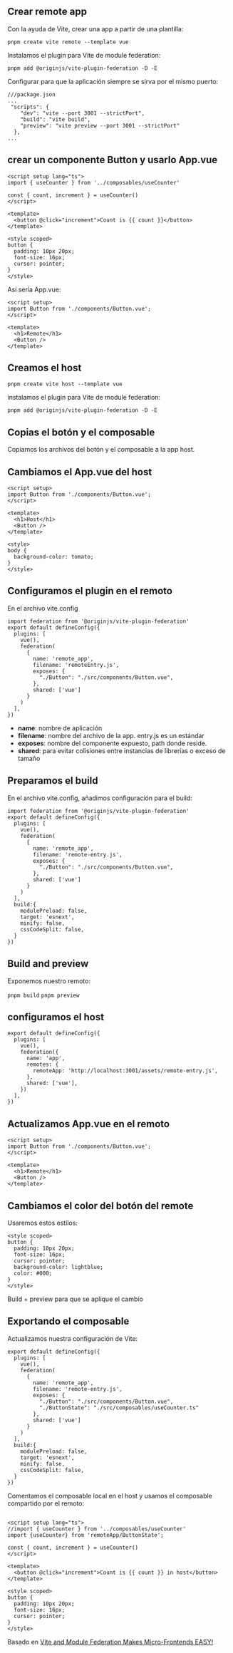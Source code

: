## Crear remote app

Con la ayuda de Vite, crear una app a partir de una plantilla:

`
pnpm create vite remote --template vue
`

Instalamos el plugin para Vite de module federation:

`
pnpm add @originjs/vite-plugin-federation -D -E
`

Configurar para que la aplicación siempre se sirva por el mismo puerto:


```
///package.json
...
 "scripts": {
    "dev": "vite --port 3001 --strictPort",
    "build": "vite build",
    "preview": "vite preview --port 3001 --strictPort"
  },
...
```

## crear un componente Button y usarlo App.vue

```
<script setup lang="ts">
import { useCounter } from '../composables/useCounter'

const { count, increment } = useCounter()
</script>

<template>
  <button @click="increment">Count is {{ count }}</button>
</template>

<style scoped>
button {
  padding: 10px 20px;
  font-size: 16px;
  cursor: pointer;
}
</style>

```

Así sería App.vue:

```
<script setup>
import Button from './components/Button.vue';
</script>

<template>
  <h1>Remote</h1>
  <Button />
</template>

```

## Creamos el host

`
pnpm create vite host --template vue
`

instalamos el plugin para Vite de module federation:

`
pnpm add @originjs/vite-plugin-federation -D -E
`

## Copias el botón y el composable

Copiamos los archivos del botón y el composable a la app host.

## Cambiamos el App.vue del host

```
<script setup>
import Button from './components/Button.vue';
</script>

<template>
  <h1>Host</h1>
  <Button />
</template>

<style>
body {
  background-color: tomato;
}
</style>
```

## Configuramos el plugin en el remoto

En el archivo vite.config

```
import federation from '@originjs/vite-plugin-federation'
export default defineConfig({
  plugins: [
    vue(),
    federation(
      {
        name: 'remote_app',
        filename: 'remoteEntry.js',
        exposes: {
          "./Button": "./src/components/Button.vue",
        },
        shared: ['vue']        
      }
    )
  ],
})
```

- **name**: nombre de aplicación
- **filename**: nombre del archivo de la app. entry.js es un estándar
- **exposes**: nombre del componente expuesto, path donde reside.
- **shared**: para evitar colisiones entre instancias de librerías o exceso de tamaño 


## Preparamos el build

En el archivo vite.config, añadimos configuración para el build:
```
import federation from '@originjs/vite-plugin-federation'
export default defineConfig({
  plugins: [
    vue(),
    federation(
      {
        name: 'remote_app',
        filename: 'remote-entry.js',
        exposes: {
          "./Button": "./src/components/Button.vue",
        },
        shared: ['vue']        
      }
    )
  ],
  build:{
    modulePreload: false,
    target: 'esnext',
    minify: false,
    cssCodeSplit: false,
  }
})
```

## Build and preview

Exponemos nuestro remoto:


`pnpm build`
`pnpm preview`

## configuramos el host

```
export default defineConfig({
  plugins: [
    vue(),
    federation({
      name: 'app',
      remotes: {
        remoteApp: 'http://localhost:3001/assets/remote-entry.js',
      },
      shared: ['vue'],
    })
  ],
})
```

## Actualizamos App.vue en el remoto

```
<script setup>
import Button from './components/Button.vue';
</script>

<template>
  <h1>Remote</h1>
  <Button />
</template>
```


## Cambiamos el color del botón del remote

Usaremos estos estilos:

```
<style scoped>
button {
  padding: 10px 20px;
  font-size: 16px;
  cursor: pointer;
  background-color: lightblue;
  color: #000;
}
</style>
```

Build + preview para que se aplique el cambio

## Exportando el composable

Actualizamos nuestra configuración de Vite:


```
export default defineConfig({
  plugins: [
    vue(),
    federation(
      {
        name: 'remote_app',
        filename: 'remote-entry.js',
        exposes: {
          "./Button": "./src/components/Button.vue",
          "./ButtonState": "./src/composables/useCounter.ts"
        },
        shared: ['vue']        
      }
    )
  ],
  build:{
    modulePreload: false,
    target: 'esnext',
    minify: false,
    cssCodeSplit: false,
  }
})
```

Comentamos el composable local en el host y usamos el composable compartido por el remoto:

```

<script setup lang="ts">
//import { useCounter } from '../composables/useCounter'
import {useCounter} from 'remoteApp/ButtonState';

const { count, increment } = useCounter()
</script>

<template>
  <button @click="increment">Count is {{ count }} in host</button>
</template>

<style scoped>
button {
  padding: 10px 20px;
  font-size: 16px;
  cursor: pointer;
}
</style>

```

Basado en [Vite and Module Federation Makes Micro-Frontends EASY!](https://www.youtube.com/watch?v=t-nchkL9yIg)